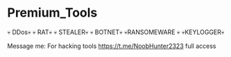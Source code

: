 # Premium_Tools
💀 DDos💀  💀 RAT💀  💀 STEALER💀  💀 BOTNET💀  💀RANSOMEWARE 💀  💀KEYLOGGER💀 

Message me:
For hacking tools
https://t.me/NoobHunter2323 full access

